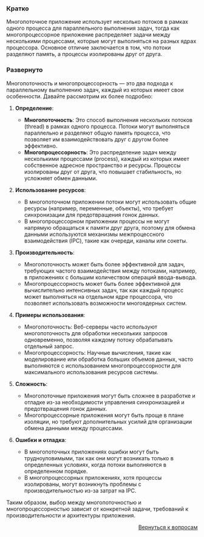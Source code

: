 ### Кратко

Многопоточное приложение использует несколько потоков в рамках одного процесса для параллельного выполнения задач, тогда
как многопроцессорное приложение распределяет задачи между несколькими процессами, которые могут выполняться на разных
ядрах процессора. Основное отличие заключается в том, что потоки разделяют память, а процессы изолированы друг от друга.

### Развернуто

Многопоточность и многопроцессорность — это два подхода к параллельному выполнению задач, каждый из которых имеет свои
особенности. Давайте рассмотрим их более подробно:

1. **Определение**:
    
    - **Многопоточность**: Это способ выполнения нескольких потоков (thread) в рамках одного процесса. Потоки могут
      выполняться параллельно и разделяют общую память процесса, что позволяет им взаимодействовать друг с другом более
      эффективно.
    - **Многопроцессорность**: Это распределение задач между несколькими процессами (process), каждый из которых имеет
      собственное адресное пространство и ресурсы. Процессы изолированы друг от друга, что повышает стабильность,
      но усложняет обмен данными.

2. **Использование ресурсов**:
    
    - В многопоточном приложении потоки могут использовать общие ресурсы (например, переменные, объекты), что требует
      синхронизации для предотвращения гонок данных.
    - В многопроцессорном приложении процессы не могут напрямую обращаться к памяти друг друга, поэтому для обмена
      данными используются механизмы межпроцессного взаимодействия (IPC), такие как очереди, каналы или сокеты.

3. **Производительность**:
    
    - Многопоточность может быть более эффективной для задач, требующих частого взаимодействия между потоками, например,
      в приложениях с большим количеством операций ввода-вывода.
    - Многопроцессорность может быть более эффективной для вычислительно интенсивных задач, так как каждый процесс может
      выполняться на отдельном ядре процессора, что позволяет использовать возможности многоядерных систем.

4. **Примеры использования**:
    
    - Многопоточность: Веб-серверы часто используют многопоточность для обработки нескольких запросов одновременно,
      позволяя каждому потоку обрабатывать отдельный запрос.
    - Многопроцессорность: Научные вычисления, такие как моделирование или обработка больших объемов данных, часто
      выполняются с использованием многопроцессорности для максимального использования ресурсов системы.

5. **Сложность**:
    
    - Многопоточные приложения могут быть сложнее в разработке и отладке из-за необходимости управления синхронизацией и
      предотвращения гонок данных.
    - Многопроцессорные приложения могут быть проще в плане изоляции, но требуют дополнительных усилий для организации
      обмена данными между процессами.

6. **Ошибки и отладка**:
    
    - В многопоточных приложениях ошибки могут быть трудноуловимыми, так как они могут возникать только в определенных
      условиях, когда потоки выполняются в определенном порядке.
    - В многопроцессорных приложениях, хотя процессы изолированы, могут возникнуть проблемы с производительностью из-за
      затрат на IPC.

Таким образом, выбор между многопоточностью и многопроцессорностью зависит от конкретной задачи, требований к
производительности и архитектуры приложения.

<div align="right">

[Вернуться к вопросам](../Вопросы.md)

</div>
